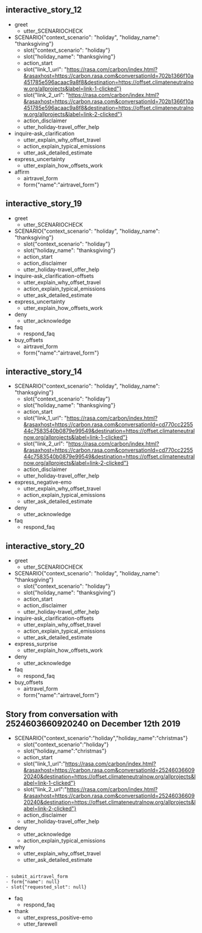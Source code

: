 ## interactive_story_12
* greet
    - utter_SCENARIOCHECK
* SCENARIO{"context_scenario": "holiday", "holiday_name": "thanksgiving"}
    - slot{"context_scenario": "holiday"}
    - slot{"holiday_name": "thanksgiving"}
    - action_start
    - slot{"link_1_url": "https://rasa.com/carbon/index.html?&rasaxhost=https://carbon.rasa.com&conversationId=702b1366f10a451785e596acaac9a8f8&destination=https://offset.climateneutralnow.org/allprojects&label=link-1-clicked"}
    - slot{"link_2_url": "https://rasa.com/carbon/index.html?&rasaxhost=https://carbon.rasa.com&conversationId=702b1366f10a451785e596acaac9a8f8&destination=https://offset.climateneutralnow.org/allprojects&label=link-2-clicked"}
    - action_disclaimer
    - utter_holiday-travel_offer_help
* inquire-ask_clarification
    - utter_explain_why_offset_travel
    - action_explain_typical_emissions
    - utter_ask_detailed_estimate
* express_uncertainty
    - utter_explain_how_offsets_work
* affirm
    - airtravel_form
    - form{"name":"airtravel_form"}


## interactive_story_19
* greet
    - utter_SCENARIOCHECK
* SCENARIO{"context_scenario": "holiday", "holiday_name": "thanksgiving"}
    - slot{"context_scenario": "holiday"}
    - slot{"holiday_name": "thanksgiving"}
    - action_start
    - action_disclaimer
    - utter_holiday-travel_offer_help
* inquire-ask_clarification-offsets
    - utter_explain_why_offset_travel
    - action_explain_typical_emissions
    - utter_ask_detailed_estimate
* express_uncertainty
    - utter_explain_how_offsets_work
* deny
    - utter_acknowledge
* faq
    - respond_faq
* buy_offsets
    - airtravel_form
    - form{"name":"airtravel_form"}


## interactive_story_14
* SCENARIO{"context_scenario": "holiday", "holiday_name": "thanksgiving"}
    - slot{"context_scenario": "holiday"}
    - slot{"holiday_name": "thanksgiving"}
    - action_start
    - slot{"link_1_url": "https://rasa.com/carbon/index.html?&rasaxhost=https://carbon.rasa.com&conversationId=cd770cc225544c7583540b0879e99549&destination=https://offset.climateneutralnow.org/allprojects&label=link-1-clicked"}
    - slot{"link_2_url": "https://rasa.com/carbon/index.html?&rasaxhost=https://carbon.rasa.com&conversationId=cd770cc225544c7583540b0879e99549&destination=https://offset.climateneutralnow.org/allprojects&label=link-2-clicked"}
    - action_disclaimer
    - utter_holiday-travel_offer_help
* express_negative-emo
    - utter_explain_why_offset_travel
    - action_explain_typical_emissions
    - utter_ask_detailed_estimate
* deny
    - utter_acknowledge
* faq
    - respond_faq


## interactive_story_20
* greet
    - utter_SCENARIOCHECK
* SCENARIO{"context_scenario": "holiday", "holiday_name": "thanksgiving"}
    - slot{"context_scenario": "holiday"}
    - slot{"holiday_name": "thanksgiving"}
    - action_start
    - action_disclaimer
    - utter_holiday-travel_offer_help
* inquire-ask_clarification-offsets
    - utter_explain_why_offset_travel
    - action_explain_typical_emissions
    - utter_ask_detailed_estimate
* express_surprise
    - utter_explain_how_offsets_work
* deny
    - utter_acknowledge
* faq
    - respond_faq
* buy_offsets
    - airtravel_form
    - form{"name":"airtravel_form"}

## Story from conversation with 2524603660920240 on December 12th 2019
* SCENARIO{"context_scenario":"holiday","holiday_name":"christmas"}
    - slot{"context_scenario":"holiday"}
    - slot{"holiday_name":"christmas"}
    - action_start
    - slot{"link_1_url":"https://rasa.com/carbon/index.html?&rasaxhost=https://carbon.rasa.com&conversationId=2524603660920240&destination=https://offset.climateneutralnow.org/allprojects&label=link-1-clicked"}
    - slot{"link_2_url":"https://rasa.com/carbon/index.html?&rasaxhost=https://carbon.rasa.com&conversationId=2524603660920240&destination=https://offset.climateneutralnow.org/allprojects&label=link-2-clicked"}
    - action_disclaimer
    - utter_holiday-travel_offer_help
* deny
    - utter_acknowledge
    - action_explain_typical_emissions
* why
    - utter_explain_why_offset_travel
    - utter_ask_detailed_estimate


## 
    - submit_airtravel_form
    - form{"name": null}
    - slot{"requested_slot": null}
* faq
    - respond_faq
* thank
    - utter_express_positive-emo
    - utter_farewell
